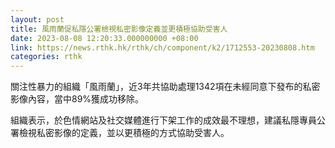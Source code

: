 ```yaml
---
layout: post
title: 風雨蘭促私隱公署檢視私密影像定義並更積極協助受害人
date: 2023-08-08 12:20:33.000000000 +08:00
link: https://news.rthk.hk/rthk/ch/component/k2/1712553-20230808.htm
categories: rthk
---
```


關注性暴力的組織「風雨蘭」，近3年共協助處理1342項在未經同意下發布的私密影像內容，當中89%獲成功移除。

組織表示，於色情網站及社交媒體進行下架工作的成效最不理想，建議私隱專員公署檢視私密影像的定義，並以更積極的方式協助受害人。
